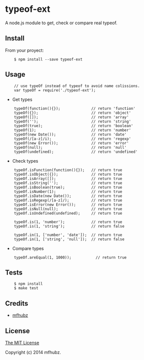 # typeof-ext #

A node.js module to get, check or compare real typeof.

## Install ##

From your proyect:

```
    $ npm install --save typeof-ext
```

## Usage ##

```
    // use typeOf instead of typeof to avoid name colissions.
    var typeOf = require('./typeof-ext');

```
  - Get types

```
    typeOf(function(){});              // return 'function'
    typeOf({});                        // return 'object'
    typeOf([]);                        // return 'array'
    typeOf('');                        // return 'string'
    typeOf(true);                      // return 'boolean'
    typeOf(1);                         // return 'number'
    typeOf(new Date());                // return 'date'
    typeOf(/[a-z]/i);                  // return 'regexp'
    typeOf(new Error());               // return 'error'
    typeOf(null);                      // return 'null'
    typeOf(undefined);                 // return 'undefined'
```

  - Check types

```
    typeOf.isFunction(function(){});   // return true
    typeOf.isObject({});               // return true
    typeOf.isArray([]);                // return true
    typeOf.isString('');               // return true
    typeOf.isBoolean(true);            // return true
    typeOf.isNumber(1);                // return true
    typeOf.isDate(new Date());         // return true
    typeOf.isRegexp(/[a-z]/);          // return true
    typeOf.isError(new Error());       // return true
    typeOf.isNull(null);               // return true
    typeOf.isUndefined(undefined);     // return true
    
    typeOf.is(1, 'number');            // return true
    typeOf.is(1, 'string');            // return false

    typeOf.in(1, ['number', 'date']);  // return true
    typeOf.in(1, ['string', 'null']);  // return false
```

  - Compare types

```    
    typeOf.areEqual(1, 1000));           // return true
```

## Tests ##

```
    $ npm install
    $ make test
```

## Credits

  - [mfhubz](http://github.com/mfhubz)

## License

[The MIT License](http://opensource.org/licenses/MIT)

Copyright (c) 2014 mfhubz.

